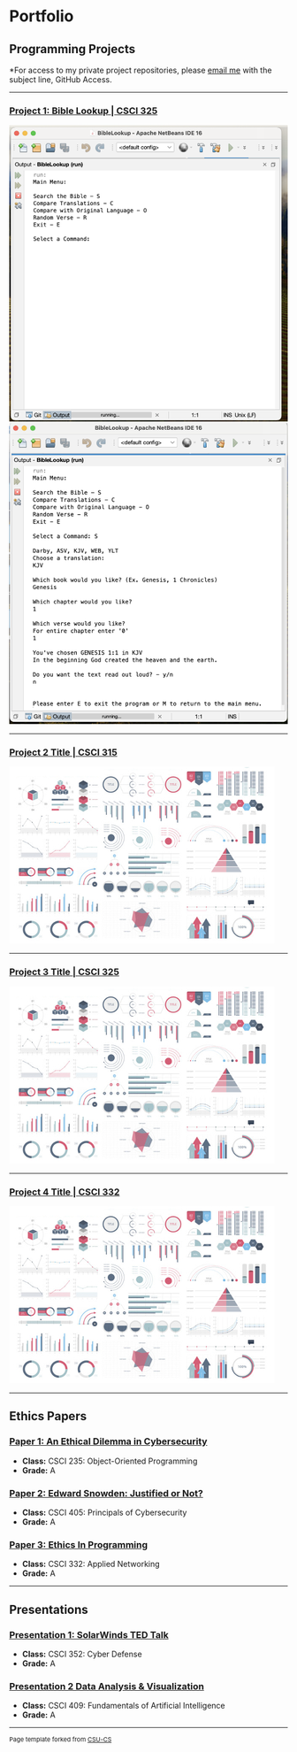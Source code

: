Portfolio
=========

Programming Projects
--------------------

*For access to my private project repositories, please [email me](mailto:example@JMTaylor2@csustudent.net?subject=GitHub%20Access) with the subject line, GitHub Access.

---
### [Project 1: Bible Lookup | CSCI 325](project1)

![Project 1 Thumbnail Name](images/Project1/MainMenu.png)
![Project 1 Thumbnail Name](images/Project1/Search.png)

---
### [Project 2 Title | CSCI 315](project1)

![Project 2 Thumbnail Name](images/dummy_thumbnail.jpg)

---
### [Project 3 Title | CSCI 325](project1)

![Project 3 Thumbnail Name](images/dummy_thumbnail.jpg)

---
### [Project 4 Title | CSCI 332](project1)

![Project 4 Thumbnail Name](images/dummy_thumbnail.jpg)

---

Ethics Papers
-------------

### [Paper 1: An Ethical Dilemma in Cybersecurity](/pdf/CSCI_235_Paper.pdf)

-   **Class:** CSCI 235: Object-Oriented Programming
-   **Grade:** A

### [Paper 2: Edward Snowden: Justified or Not?](/pdf/CSCI_405_Paper.pdf)

-   **Class:** CSCI 405: Principals of Cybersecurity
-   **Grade:** A

### [Paper 3: Ethics In Programming](/pdf/CSCI_332_Paper.pdf)

-   **Class:** CSCI 332: Applied Networking
-   **Grade:** A

---

Presentations
-------------

### [Presentation 1: SolarWinds TED Talk](/pdf/CSCI_352_Presentation.pdf)

- **Class:** CSCI 352: Cyber Defense
- **Grade:** A


### [Presentation 2 Data Analysis & Visualization](/pdf/CSCI_409_Presentation.pdf)

- **Class:** CSCI 409: Fundamentals of Artificial Intelligence
- **Grade:** A

---

<p style="font-size:11px">Page template forked from <a href="https://github.com/csu-cs/csci-portfolio">CSU-CS</a></p>
<!-- Remove above link if you don't want to attributive -->
